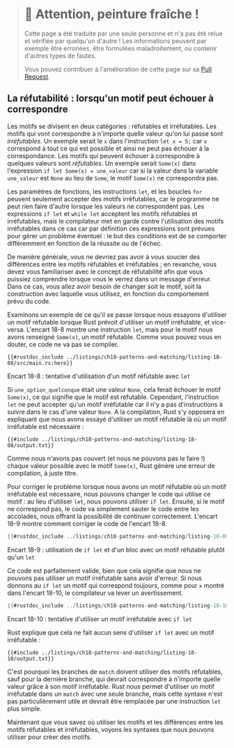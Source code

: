 > # 🚧 Attention, peinture fraîche !
>
> Cette page a été traduite par une seule personne et n'a pas été relue et
> vérifiée par quelqu'un d'autre ! Les informations peuvent par exemple être
> erronées, être formulées maladroitement, ou contenir d'autres types de fautes.
>
> Vous pouvez contribuer à l'amélioration de cette page sur sa
> [Pull Request](https://github.com/Jimskapt/rust-book-fr/pull/206).

<!--
## Refutability: Whether a Pattern Might Fail to Match
-->

## La réfutabilité : lorsqu'un motif peut échouer à correspondre

<!--
Patterns come in two forms: refutable and irrefutable. Patterns that will match
for any possible value passed are *irrefutable*. An example would be `x` in the
statement `let x = 5;` because `x` matches anything and therefore cannot fail
to match. Patterns that can fail to match for some possible value are
*refutable*. An example would be `Some(x)` in the expression `if let Some(x) =
a_value` because if the value in the `a_value` variable is `None` rather than
`Some`, the `Some(x)` pattern will not match.
-->

Les motifs se divisent en deux catégories : réfutables et irréfutables. Les
motifs qui vont correspondre à n'importe quelle valeur qu'on lui passe sont
*irréfutables*. Un exemple serait le `x` dans l'instruction `let x = 5;` car
`x` correspond à tout ce qui est possible et ainsi ne peut pas échouer à la
correspondance. Les motifs qui peuvent échouer à correspondre à quelques valeurs
sont *réfutables*. Un exemple serait `Some(x)` dans l'expression
`if let Some(x) = une_valeur` car si la valeur dans la variable `une_valeur` est
`None` au lieu de `Some`, le motif `Some(x)` ne correspondra pas.

<!--
Function parameters, `let` statements, and `for` loops can only accept
irrefutable patterns, because the program cannot do anything meaningful when
values don’t match. The `if let` and `while let` expressions accept
refutable and irrefutable patterns, but the compiler warns against
irrefutable patterns because by definition they’re intended to handle possible
failure: the functionality of a conditional is in its ability to perform
differently depending on success or failure.
-->

Les paramètres de fonctions, les instructions `let`, et les boucles `for`
peuvent seulement accepter des motifs irréfutables, car le programme ne peut
rien faire d'autre lorsque les valeurs ne correspondent pas. Les expressions
`if let` et `while let` acceptent les motifs réfutables et irréfutables, mais le
compilateur met en garde contre l'utilisation des motifs irréfutables dans ce
cas car par définition ces expressions sont prévues pour gérer un problème
éventuel : le but des conditions est de se comporter différemment en fonction de
la réussite ou de l'échec.

<!--
In general, you shouldn’t have to worry about the distinction between refutable
and irrefutable patterns; however, you do need to be familiar with the concept
of refutability so you can respond when you see it in an error message. In
those cases, you’ll need to change either the pattern or the construct you’re
using the pattern with, depending on the intended behavior of the code.
-->

De manière générale, vous ne devriez pas avoir à vous soucier des différences
entre les motifs réfutables et irréfutables ; en revanche, vous devez vous
familiariser avec le concept de réfutabilité afin que vous puissiez comprendre
lorsque vous le verrez dans un message d'erreur. Dans ce cas, vous allez avoir
besoin de changer soit le motif, soit la construction avec laquelle vous
utilisez, en fonction du comportement prévu du code.

<!--
Let’s look at an example of what happens when we try to use a refutable pattern
where Rust requires an irrefutable pattern and vice versa. Listing 18-8 shows a
`let` statement, but for the pattern we’ve specified `Some(x)`, a refutable
pattern. As you might expect, this code will not compile.
-->

Examinons un exemple de ce qu'il se passe lorsque nous essayons d'utiliser un
motif réfutable lorsque Rust prévoit d'utiliser un motif irréfutable, et
vice-versa. L'encart 18-8 montre une instruction `let`, mais pour le motif nous
avons renseigné `Some(x)`, un motif réfutable. Comme vous pouvez vous en douter,
ce code ne va pas se compiler.

<!--
```rust,ignore,does_not_compile
{{#rustdoc_include ../listings-sources/ch18-patterns-and-matching/listing-18-08/src/main.rs:here}}
```
-->

```rust,ignore,does_not_compile
{{#rustdoc_include ../listings/ch18-patterns-and-matching/listing-18-08/src/main.rs:here}}
```

<!--
<span class="caption">Listing 18-8: Attempting to use a refutable pattern with
`let`</span>
-->

<span class="caption">Encart 18-8 : tentative d'utilisation d'un motif
réfutable avec `let`</span>

<!--
If `some_option_value` was a `None` value, it would fail to match the pattern
`Some(x)`, meaning the pattern is refutable. However, the `let` statement can
only accept an irrefutable pattern because there is nothing valid the code can
do with a `None` value. At compile time, Rust will complain that we’ve tried to
use a refutable pattern where an irrefutable pattern is required:
-->

Si `une_option_quelconque` était une valeur `None`, cela ferait échouer le motif
`Some(x)`, ce qui signifie que le motif est réfutable. Cependant, l'instruction
`let` ne peut accepter qu'un motif irréfutable car il n'y a pas d'instructions à
suivre dans le cas d'une valeur `None`. A la compilation, Rust s'y opposera en
expliquant que nous avons essayé d'utiliser un motif réfutable là où un motif
irréfutable est nécessaire :

<!--
```console
{{#include ../listings-sources/ch18-patterns-and-matching/listing-18-08/output.txt}}
```
-->

```console
{{#include ../listings/ch18-patterns-and-matching/listing-18-08/output.txt}}
```

<!--
Because we didn’t cover (and couldn’t cover!) every valid value with the
pattern `Some(x)`, Rust rightfully produces a compiler error.
-->

Comme nous n'avons pas couvert (et nous ne pouvons pas le faire !) chaque
valeur possible avec le motif `Some(x)`, Rust génère une erreur de compilation,
à juste titre.

<!--
To fix the problem where we have a refutable pattern where an irrefutable
pattern is needed, we can change the code that uses the pattern: instead of
using `let`, we can use `if let`. Then if the pattern doesn’t match, the code
will just skip the code in the curly brackets, giving it a way to continue
validly. Listing 18-9 shows how to fix the code in Listing 18-8.
-->

Pour corriger le problème lorsque nous avons un motif réfutable où un motif
irréfutable est nécessaire, nous pouvons changer le code qui utilise ce motif :
au lieu d'utiliser `let`, nous pouvons utiliser `if let`. Ensuite, si le motif
ne correspond pas, le code va simplement sauter le code entre les accolades,
nous offrant la possibilité de continuer correctement. L'encart 18-9 montre
comment corriger le code de l'encart 18-8.

<!--
```rust
{{#rustdoc_include ../listings-sources/ch18-patterns-and-matching/listing-18-09/src/main.rs:here}}
```
-->

```rust
{{#rustdoc_include ../listings/ch18-patterns-and-matching/listing-18-09/src/main.rs:here}}
```

<!--
<span class="caption">Listing 18-9: Using `if let` and a block with refutable
patterns instead of `let`</span>
-->

<span class="caption">Encart 18-9 : utilisation de `if let` et d'un bloc avec
un motif réfutable plutôt qu'un `let`</span>

<!--
We’ve given the code an out! This code is perfectly valid, although it means we
cannot use an irrefutable pattern without receiving an error. If we give `if
let` a pattern that will always match, such as `x`, as shown in Listing 18-10,
the compiler will give a warning.
-->

Ce code est parfaitement valide, bien que cela signifie que nous ne pouvons pas
utiliser un motif irréfutable sans avoir d'erreur. Si nous donnons au `if let`
un motif qui correspond toujours, comme pour `x` montré dans l'encart 18-10, le
compilateur va lever un avertissement.

<!--
```rust
{{#rustdoc_include ../listings-sources/ch18-patterns-and-matching/listing-18-10/src/main.rs:here}}
```
-->

```rust
{{#rustdoc_include ../listings/ch18-patterns-and-matching/listing-18-10/src/main.rs:here}}
```

<!--
<span class="caption">Listing 18-10: Attempting to use an irrefutable pattern
with `if let`</span>
-->

<span class="caption">Encart 18-10 : tentative d'utiliser un motif irréfutable
avec `if let`</span>

<!--
Rust complains that it doesn’t make sense to use `if let` with an irrefutable
pattern:
-->

Rust explique que cela ne fait aucun sens d'utiliser `if let` avec un motif
irréfutable :

<!--
```console
{{#include ../listings-sources/ch18-patterns-and-matching/listing-18-10/output.txt}}
```
-->

```console
{{#include ../listings/ch18-patterns-and-matching/listing-18-10/output.txt}}
```

<!--
For this reason, match arms must use refutable patterns, except for the last
arm, which should match any remaining values with an irrefutable pattern. Rust
allows us to use an irrefutable pattern in a `match` with only one arm, but
this syntax isn’t particularly useful and could be replaced with a simpler
`let` statement.
-->

C'est pourquoi les branches de `match` doivent utiliser des motifs réfutables,
sauf pour la dernière branche, qui devrait correspondre à n'importe quelle
valeur grâce à son motif irréfutable. Rust nous permet d'utiliser un motif
irréfutable dans un `match` avec une seule branche, mais cette syntaxe n'est
pas particulièrement utile et devrait être remplacée par une instruction `let`
plus simple.

<!--
Now that you know where to use patterns and the difference between refutable
and irrefutable patterns, let’s cover all the syntax we can use to create
patterns.
-->

Maintenant que vous savez où utiliser les motifs et les différences entre les
motifs réfutables et irréfutables, voyons les syntaxes que nous pouvons
utiliser pour créer des motifs.
